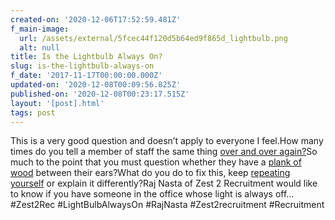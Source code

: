 ```yaml
---
created-on: '2020-12-06T17:52:59.481Z'
f_main-image:
  url: /assets/external/5fcec44f120d5b64ed9f865d_lightbulb.png
  alt: null
title: Is the Lightbulb Always On?
slug: is-the-lightbulb-always-on
f_date: '2017-11-17T00:00:00.000Z'
updated-on: '2020-12-08T00:09:56.825Z'
published-on: '2020-12-08T00:23:17.515Z'
layout: '[post].html'
tags: post
---
```


This is a very good question and doesn’t apply to everyone I feel.How many times do you tell a member of staff the same thing [over and over again?](#)So much to the point that you must question whether they have a [plank of wood](#) between their ears?What do you do to fix this, keep [repeating yourself](#) or explain it differently?Raj Nasta of Zest 2 Recruitment would like to know if you have someone in the office whose light is always off…#Zest2Rec #LightBulbAlwaysOn #RajNasta #Zest2recruitment #Recruitment
